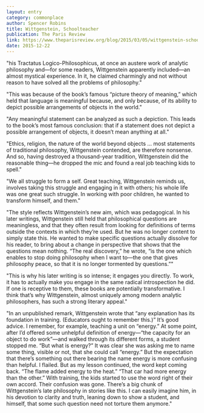 ```yaml
---
layout: entry
category: commonplace
author: Spencer Robins
title: Wittgenstein, Schoolteacher
publication: The Paris Review
link: https://www.theparisreview.org/blog/2015/03/05/wittgenstein-schoolteacher/
date: 2015-12-22
---
```


"his Tractatus Logico-Philosophicus, at once an austere work of analytic philosophy and—for some readers, Wittgenstein apparently included—an almost mystical experience. In it, he claimed charmingly and not without reason to have solved all the problems of philosophy."

"This was because of the book’s famous “picture theory of meaning,” which held that language is meaningful because, and only because, of its ability to depict possible arrangements of objects in the world."

"Any meaningful statement can be analyzed as such a depiction. This leads to the book’s most famous conclusion: that if a statement does not depict a possible arrangement of objects, it doesn’t mean anything at all."

"Ethics, religion, the nature of the world beyond objects … most statements of traditional philosophy, Wittgenstein contended, are therefore nonsense. And so, having destroyed a thousand-year tradition, Wittgenstein did the reasonable thing—he dropped the mic and found a real job teaching kids to spell."

"We all struggle to form a self. Great teaching, Wittgenstein reminds us, involves taking this struggle and engaging in it with others; his whole life was one great such struggle. In working with poor children, he wanted to transform himself, and them."

"The style reflects Wittgenstein’s new aim, which was pedagogical. In his later writings, Wittgenstein still held that philosophical questions are meaningless, and that they often result from looking for definitions of terms outside the contexts in which they’re used. But he was no longer content to simply state this. He wanted to make specific questions actually dissolve for his reader, to bring about a change in perspective that shows that the questions mean nothing. “The real discovery,” he wrote, “is the one which enables to stop doing philosophy when I want to—the one that gives philosophy peace, so that it is no longer tormented by questions.”"

"This is why his later writing is so intense; it engages you directly. To work, it has to actually make you engage in the same radical introspection he did. If one is receptive to them, these books are potentially transformative. I think that’s why Wittgenstein, almost uniquely among modern analytic philosophers, has such a strong literary appeal."

"In an unpublished remark, Wittgenstein wrote that “any explanation has its foundation in training. (Educators ought to remember this.)” It’s good advice. I remember, for example, teaching a unit on “energy.” At some point, after I’d offered some unhelpful definition of energy—“the capacity for an object to do work”—and walked through its different forms, a student stopped me. “But what is energy?” It was clear she was asking me to name some thing, visible or not, that she could call “energy.” But the expectation that there’s something out there bearing the name energy is more confusing than helpful. I flailed. But as my lesson continued, the word kept coming back. “The flame added energy to the heat.” “That car had more energy than the other.” With training, the kids started to use the word right of their own accord. Their confusion was gone. There’s a big chunk of Wittgenstein’s late philosophy in stories like this. I can easily imagine him, in his devotion to clarity and truth, leaning down to show a student, and himself, that some such question need not torture them anymore."
